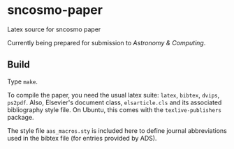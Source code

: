 sncosmo-paper
=============

Latex source for sncosmo paper

Currently being prepared for submission to _Astronomy & Computing_.

Build
-----

Type `make`.

To compile the paper, you need the usual latex suite: `latex`,
`bibtex`, `dvips`, `ps2pdf`. Also, Elsevier's document class,
`elsarticle.cls` and its associated bibliography style file. On Ubuntu,
this comes with the `texlive-publishers` package.

The style file `aas_macros.sty` is included here to define journal
abbreviations used in the bibtex file (for entries provided by ADS).
